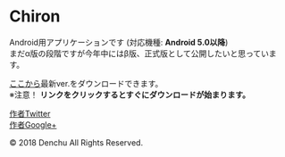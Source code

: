 # Chiron
Android用アプリケーションです (対応機種: __Android 5.0以降__)  
まだα版の段階ですが今年中にはβ版、正式版として公開したいと思っています。

[ここから](https://www.dropbox.com/s/2f3w3x7slyn5fd9/Chiron.apk?dl=1)最新ver.をダウンロードできます。  
※注意！ __リンクをクリックするとすぐにダウンロードが始まります。__  


[作者Twitter](https://twitter.com/Denchu1205)  
[作者Google+](https://plus.google.com/u/0/106950030216120414717)

© 2018 Denchu All Rights Reserved.